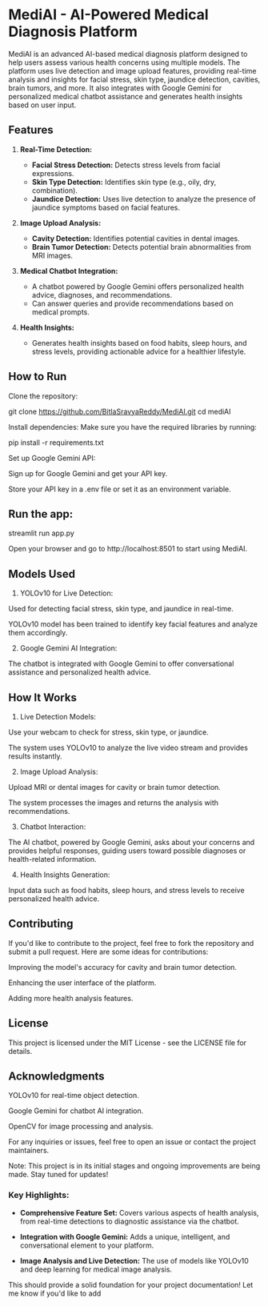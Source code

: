 # MediAI - AI-Powered Medical Diagnosis Platform

MediAI is an advanced AI-based medical diagnosis platform designed to help users assess various health concerns using multiple models. The platform uses live detection and image upload features, providing real-time analysis and insights for facial stress, skin type, jaundice detection, cavities, brain tumors, and more. It also integrates with Google Gemini for personalized medical chatbot assistance and generates health insights based on user input.

## Features

1. **Real-Time Detection:**
   - **Facial Stress Detection:** Detects stress levels from facial expressions.
   - **Skin Type Detection:** Identifies skin type (e.g., oily, dry, combination).
   - **Jaundice Detection:** Uses live detection to analyze the presence of jaundice symptoms based on facial features.

2. **Image Upload Analysis:**
   - **Cavity Detection:** Identifies potential cavities in dental images.
   - **Brain Tumor Detection:** Detects potential brain abnormalities from MRI images.

3. **Medical Chatbot Integration:**
   - A chatbot powered by Google Gemini offers personalized health advice, diagnoses, and recommendations.
   - Can answer queries and provide recommendations based on medical prompts.

4. **Health Insights:**
   - Generates health insights based on food habits, sleep hours, and stress levels, providing actionable advice for a healthier lifestyle.


## How to Run

Clone the repository:

git clone https://github.com/BitlaSravyaReddy/MediAI.git
cd mediAI

Install dependencies: Make sure you have the required libraries by running:

pip install -r requirements.txt

Set up Google Gemini API:

Sign up for Google Gemini and get your API key.

Store your API key in a .env file or set it as an environment variable.

## Run the app: 

streamlit run app.py

Open your browser and go to http://localhost:8501 to start using MediAI.

## Models Used

1. YOLOv10 for Live Detection:

Used for detecting facial stress, skin type, and jaundice in real-time.

YOLOv10 model has been trained to identify key facial features and analyze them accordingly.


2. Google Gemini AI Integration:

The chatbot is integrated with Google Gemini to offer conversational assistance and personalized health advice.

## How It Works

1. Live Detection Models:

Use your webcam to check for stress, skin type, or jaundice.

The system uses YOLOv10 to analyze the live video stream and provides results instantly.

2. Image Upload Analysis:

Upload MRI or dental images for cavity or brain tumor detection.

The system processes the images and returns the analysis with recommendations.

3. Chatbot Interaction:

The AI chatbot, powered by Google Gemini, asks about your concerns and provides helpful responses, guiding users toward possible diagnoses or health-related information.

4. Health Insights Generation:

Input data such as food habits, sleep hours, and stress levels to receive personalized health advice.

## Contributing
If you'd like to contribute to the project, feel free to fork the repository and submit a pull request. Here are some ideas for contributions:

Improving the model's accuracy for cavity and brain tumor detection.

Enhancing the user interface of the platform.

Adding more health analysis features.

## License
This project is licensed under the MIT License - see the LICENSE file for details.

## Acknowledgments

YOLOv10 for real-time object detection.

Google Gemini for chatbot AI integration.

OpenCV for image processing and analysis.

For any inquiries or issues, feel free to open an issue or contact the project maintainers.

Note: This project is in its initial stages and ongoing improvements are being made. Stay tuned for updates!


### Key Highlights:

- **Comprehensive Feature Set:** Covers various aspects of health analysis, from real-time detections to diagnostic assistance via the chatbot.

- **Integration with Google Gemini:** Adds a unique, intelligent, and conversational element to your platform.

- **Image Analysis and Live Detection:** The use of models like YOLOv10 and deep learning for medical image analysis.

This should provide a solid foundation for your project documentation! Let me know if you'd like to add

